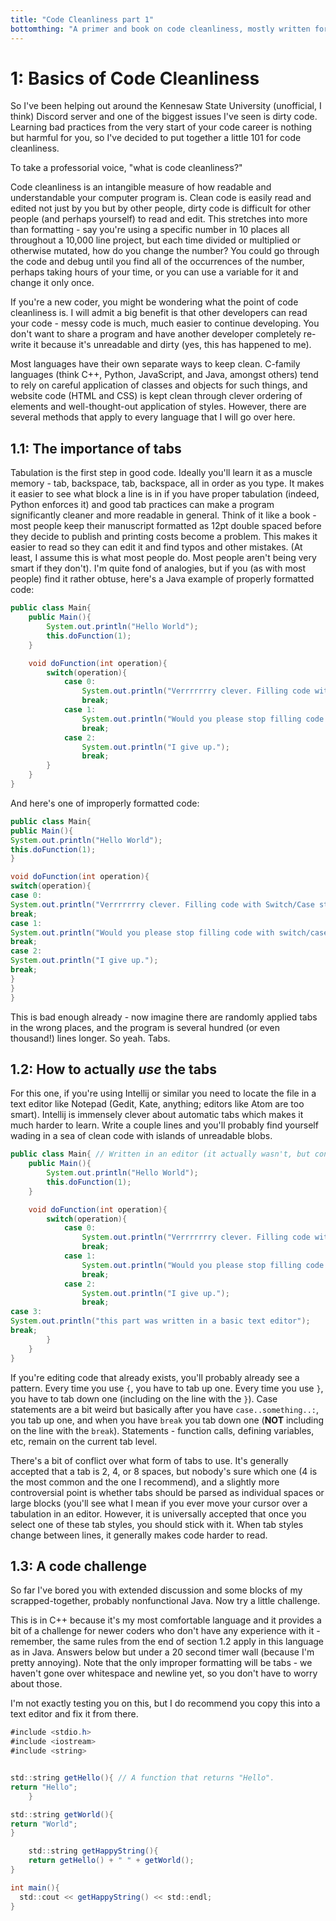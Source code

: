 ```yaml
---
title: "Code Cleanliness part 1"
bottomthing: "A primer and book on code cleanliness, mostly written for the students of CS classes at Kennesaw State University"
---
```


# 1: Basics of Code Cleanliness

So I've been helping out around the Kennesaw State University (unofficial, I think) Discord server and one of the biggest issues I've seen is dirty code. Learning bad practices from the very start of your code career is nothing but harmful for you, so I've decided to put together a little 101 for code cleanliness.

To take a professorial voice, "what is code cleanliness?"

Code cleanliness is an intangible measure of how readable and understandable your computer program is. Clean code is easily read and edited not just by you but by other people, dirty code is difficult for other people (and perhaps yourself) to read and edit. This stretches into more than formatting - say you're using a specific number in 10 places all throughout a 10,000 line project, but each time divided or multiplied or otherwise mutated, how do you change the number? You could go through the code and debug until you find all of the occurrences of the number, perhaps taking hours of your time, or you can use a variable for it and change it only once.

If you're a new coder, you might be wondering what the point of code cleanliness is. I will admit a big benefit is that other developers can read your code - messy code is much, much easier to continue developing. You don't want to share a program and have another developer completely re-write it because it's unreadable and dirty (yes, this has happened to me).

Most languages have their own separate ways to keep clean. C-family languages (think C++, Python, JavaScript, and Java, amongst others) tend to rely on careful application of classes and objects for such things, and website code (HTML and CSS) is kept clean through clever ordering of elements and well-thought-out application of styles. However, there are several methods that apply to every language that I will go over here.

## 1.1: The importance of tabs

Tabulation is the first step in good code. Ideally you'll learn it as a muscle memory - tab, backspace, tab, backspace, all in order as you type. It makes it easier to see what block a line is in if you have proper tabulation (indeed, Python enforces it) and good tab practices can make a program significantly cleaner and more readable in general. Think of it like a book - most people keep their manuscript formatted as 12pt double spaced before they decide to publish and printing costs become a problem. This makes it easier to read so they can edit it and find typos and other mistakes. (At least, I assume this is what most people do. Most people aren't being very smart if they don't). I'm quite fond of analogies, but if you (as with most people) find it rather obtuse, here's a Java example of properly formatted code:

```java
public class Main{
    public Main(){
        System.out.println("Hello World");
        this.doFunction(1);
    }

    void doFunction(int operation){
        switch(operation){
            case 0:
                System.out.println("Verrrrrrry clever. Filling code with Switch/Case statements which are the dirtiest aspect of java."); // I'm not kidding, actually, switch/case is obtuse and dirty in any language
                break;
            case 1:
                System.out.println("Would you please stop filling code with switch/case statements?");
                break;
            case 2:
                System.out.println("I give up.");
                break;
        }
    }
}
```

And here's one of improperly formatted code:

```java
public class Main{
public Main(){
System.out.println("Hello World");
this.doFunction(1);
}

void doFunction(int operation){
switch(operation){
case 0:
System.out.println("Verrrrrrry clever. Filling code with Switch/Case statements which are the dirtiest aspect of java."); // I'm not kidding, actually, switch/case is obtuse and dirty in any language
break;
case 1:
System.out.println("Would you please stop filling code with switch/case statements?");
break;
case 2:
System.out.println("I give up.");
break;
}
}
}
```

This is bad enough already - now imagine there are randomly applied tabs in the wrong places, and the program is several hundred (or even thousand!) lines longer. So yeah. Tabs.

## 1.2: How to actually *use* the tabs

For this one, if you're using Intellij or similar you need to locate the file in a text editor like Notepad (Gedit, Kate, anything; editors like Atom are too smart). Intellij is immensely clever about automatic tabs which makes it much harder to learn. Write a couple lines and you'll probably find yourself wading in a sea of clean code with islands of unreadable blobs.

```java
public class Main{ // Written in an editor (it actually wasn't, but consider it a stand-in)
    public Main(){
        System.out.println("Hello World");
        this.doFunction(1);
    }

    void doFunction(int operation){
        switch(operation){
            case 0:
                System.out.println("Verrrrrrry clever. Filling code with Switch/Case statements which are the dirtiest aspect of java."); // I'm not kidding, actually, switch/case is obtuse and dirty in most any language
                break;
            case 1:
                System.out.println("Would you please stop filling code with switch/case statements?");
                break;
            case 2:
                System.out.println("I give up.");
                break;
case 3:
System.out.println("this part was written in a basic text editor");
break;
        }
    }
}
```

If you're editing code that already exists, you'll probably already see a pattern. Every time you use `{`, you have to tab up one. Every time you use `}`, you have to tab down one (including on the line with the `}`).  Case statements are a bit weird but basically after you have `case..something..:`, you tab up one, and when you have `break` you tab down one (**NOT** including on the line with the `break`). Statements - function calls, defining variables, etc, remain on the current tab level.

There's a bit of conflict over what form of tabs to use. It's generally accepted that a tab is 2, 4, or 8 spaces, but nobody's sure which one (4 is the most common and the one I recommend), and a slightly more controversial point is whether tabs should be parsed as individual spaces or large blocks (you'll see what I mean if you ever move your cursor over a tabulation in an editor. However, it is universally accepted that once you select one of these tab styles, you should stick with it. When tab styles change between lines, it generally makes code harder to read.

## 1.3: A code challenge

So far I've bored you with extended discussion and some blocks of my scrapped-together, probably nonfunctional Java. Now try a little challenge.

This is in C++ because it's my most comfortable language and it provides a bit of a challenge for newer coders who don't have any experience with it - remember, the same rules from the end of section 1.2 apply in this language as in Java. Answers below but under a 20 second timer wall (because I'm pretty annoying). Note that the only improper formatting will be tabs - we haven't gone over whitespace and newline yet, so you don't have to worry about those.

I'm not exactly testing you on this, but I do recommend you copy this into a text editor and fix it from there.

```java
#include <stdio.h>
#include <iostream>
#include <string>


std::string getHello(){ // A function that returns "Hello".
return "Hello";
	}

std::string getWorld(){
return "World";
}

	std::string getHappyString(){
	return getHello() + " " + getWorld();
}

int main(){
  std::cout << getHappyString() << std::endl;
}
```

<div class="timerwall" style="height: 120vh;" data-time="20"></div>

Here's the fixed version (with comments where it was altered):

```c++
#include <stdio.h>
#include <iostream>
#include <string>


std::string getHello(){ // A function that returns "Hello".
	return "Hello"; // Tab up (because of the { on the previous line)
} // Tab down (because these are always included in their own tabdown)

std::string getWorld(){
	return "World"; // Tab up (because of the { before)
}

std::string getHappyString(){ // Tab down (the tabulation level was at 0 because of the }s)
	return getHello() + " " + getWorld();
}

int main(){
	std::cout << getHappyString() << std::endl; // Delete the spaces and add a tab (two space tabs aren't wrong per se, but the document was already using four space tabs)
}
```

## 1.4: Newlines

Newlines and spaces are not *incredibly* important - generally as long as you use them they'll be fine - but you should at least be aware of them. In general, the important thing is that you choose something that works for you and makes some sense. Generally you don't have to worry too much about these in HTML, but CSS does have to deal with it.

The general rules I follow (which, I hope, follow real conventions) are...

* After a block of `#includes` or `imports`- 2 newlines. Not two after each (they should all be touching), but two after all of them together.
  ```plaintext
  import stuff; // Java, Python
  #include <stuff>; // C++


  // After TWO newlines, your code.
  ```

* After the final `}` (or just after the class in Python) of a `class`- 2 newlines, as long as it isn't the last class in the file. Any C-family language.
  ```plaintext
  class Thing{ // Java, C++
  	// stuff
  }


  // More code AFTER those two newlines
  class Thing: ## Python (note the ## instead of //! This tiny section is Python code.)
  	def __init__(self):
  		pass ## Stuff.


  // Even more code.
  ```

* After a function (including inside a class, as long as it isn't the last function)- 1 newline. Any C-family language as well.
  ```plaintext
  def programFunction():
  	pass ## Pythonnnnnnn!
  
  // 1 newline
  int main() {
  	// C++ and Java
  }
  
  // 1 newline
  fun function : int() {
  	// Kotlin (not going to have much kotlining, but it's a fun one)
  }
  ```

* After a variable (or block of variables) is defined (as long as it's NOT the last thing in a class)- I use 1 newline, but this is not exactly an enforced convention. You should just decide on how you like it. Sometimes I order blocks of similar variables together separated by newlines, sometimes leave them in a big mess together, etc. There are no real well-defined rules that I know of for this one. Just make sure whatever you choose is readable!

* At the end of the file - 1 empty line. This is a UNIX/Linux thing from the old days when program depended on it and doesn't apply with most modern programs but it's a best practice nonetheless. Linux is the future of computing (it'll almost certainly outlive Windows and Mac), so you'd best get used to it's quirks - the alternatives could be dead in your lifetime.

* Between CSS selectors - 1 newline.
  ```css
  .fake { /* A selector */
      background-color: red; /* A rule */
  }
  
  #moreFakeID {
      /* more rules */
  }
  
  p {
      /* rules for styling paragraphs */
  }
  ```

* Between rules in CSS - if you want, you can put some newlines in wherever it makes sense. There's no good conventions that I know of.

This is not a terribly solid concept - indeed, it's rather jiggly - so I'll attempt to provide some useful examples. Here's a program that follows all the practices I recommend - it's up to you to decide whether it's correct or not:

```java
import java.util.Scanner;


class Hitchhiker {
    private int number = 10;

    String helloFunction() {
        return "Hello";
    }
}


class Main {
    private Scanner scanner = new Scanner(System.in);

    private Hitchhiker douglasAdams = new Hitchhiker();

    public static void main(String[] args) {
        System.out.println("hi");
    }

    private int thing = 0;
}
```

Here's a version of the code that is somewhat wrong - not super wrong:

```java
import java.util.Scanner;
class Hitchhiker {
    private int number = 10;
    String helloFunction() {
        return "Hello";
    }
}
class Main {
    private Scanner scanner = new Scanner(System.in);
    private Hitchhiker douglasAdams = new Hitchhiker();
    public static void main(String[] args) {
        System.out.println("hi");
    }
    private int thing = 0;
}
```

Kinda hard to read, right?
You can also go too far on the other end, like so:

```java
import java.util.Scanner;




class Hitchhiker {


    private int number = 10;

    String helloFunction() {




        return "Hello";

    }

}




class Main {

    private Scanner scanner = new Scanner(System.in);



    private Hitchhiker douglasAdams = new Hitchhiker();

    public static void main(String[] args) {






        System.out.println("hi");

    }


    private int thing = 0;

}




```

Not nearly as hard to read but still unpleasant, and it takes up much more space, meaning it's harder to see the whole thing in one page, and the newlines aren't intelligent enough to guide you through the code.

## 1.5: Spaces

Let's go over some space practices. This is perhaps the *least* important part of basic formatting, so we can cover it fairly quickly. This is mostly for pedants and painters of programmatical portraits. These apply to most languages, CSS included, but I'll use Java for all the examples; most of it is simple enough that it'll fit directly in most languages.

Where to use spaces:

* Not in variable names. C'mon people. It won't understand.

* After the class name and before the `{`
  ```java
  class Test { // See?
  
  }


  class NotThatBad{ // No difference? Yeah.

  }
  ```

* After the `)` and before the `{` in function names
  ```java
  void fun1() { // See?

  }

  void fun2(){ // Eh.

  }

  void fun3()             { // No.

  }
  ```

* More important - Around logic operators. Like so,
  ```java
  10 == 10; // Spaces
  10==10; // No spaces.
  10 < 20; // Spaces
  10<20; // No spaces.
  30 > 15; // Spaces
  30>15; // No spaces.
  // There's others but you get the gist. If ever you end up doing ternary and need help with spaces - google it, the example will probably use the spaces properly. You'll be able to tell if it doesn't.
  ```

* Less important again - Before comments.
  ```java
  System.out.println("C++ too!"); // Space
  System.out.println("And Python!");// No space.
  System.out.println("And Javascript!");                // Too many spaces!
  ```

* After commas-
  ```java
  void function(int num1, int num2){ // Spaces
  
  }
  
  void function2(int num1,int num2){ // No spaces.
  
  }
  ```



## 1.6: Final Challenge (bringing it all together)

Here's a little Java challenge code for you to fix (should compile, won't do anything):
```java
class Thing{
public int number = 12;
void doThing()       {
  System.out.println("hello");
}
    void doOtherThing(){
      System.out.println("why must you keep creating these example functions?");
    }
}
class Main{
  public static void main(String[] args){
  System.out.println("UGH! No more! Stop it with these example functions!");
  }
  private int divide(int num1,int num2){
   return num1/  num2;
  		}
public int anotherNumber = 178;
}
```

<div style="height: 80vh;"></div>

Note: If you converted all the 2-space-tabs to 4-space-tabs, that was actually "wrong"! The prevalent style was 2-space-tabs. It's not like it really matters (and 4-space-tabs are easier to read in my opinion) but I consider it an interesting exercise in perspective.

In the next episode, we'll go over the basics of code organization: when to use functions, when to use classes, and why to use any of them. If I still have space (these chapters are going to be much smaller than PFS installments), I'll write in some basic bits on logic and optimization as well.

**See ya soon!**

